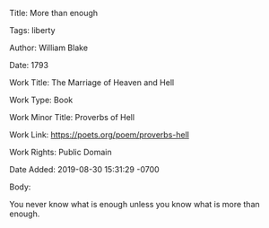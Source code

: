 Title:  More than enough

Tags:   liberty

Author: William Blake

Date:   1793

Work Title: The Marriage of Heaven and Hell

Work Type: Book

Work Minor Title: Proverbs of Hell

Work Link: https://poets.org/poem/proverbs-hell

Work Rights: Public Domain

Date Added: 2019-08-30 15:31:29 -0700

Body: 

You never know what is enough unless you know what is more than enough.

